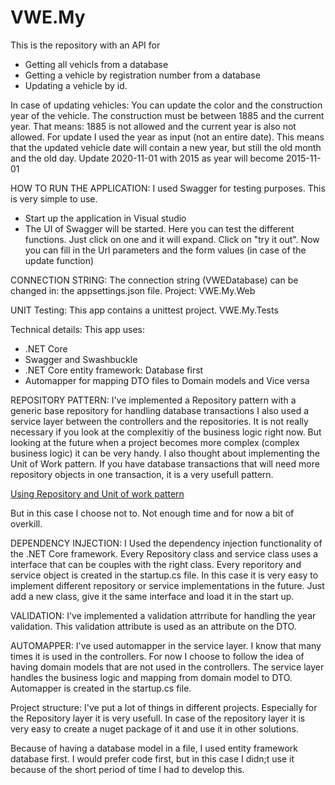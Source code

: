 # VWE.My

This is the repository with an API for

- Getting all vehicls from a database
- Getting a vehicle by registration number from a database
- Updating a vehicle by id. 

In case of updating vehicles:
  You can update the color and the construction year of the vehicle.
  The construction must be between 1885 and the current year.
  That means: 1885 is not allowed and the current year is also not allowed.
  For update I used the year as input (not an entire date). This means that the updated vehicle date will contain a new year, but still the old month and the old day.
      Update 2020-11-01 with 2015 as year will become 2015-11-01
      
 HOW TO RUN THE APPLICATION: 
  I used Swagger for testing purposes. This is very simple to use.
  - Start up the application in Visual studio
  - The UI of Swagger will be started. Here you can test the different functions.
    Just click on one and it will expand.
    Click on "try it out". Now you can fill in the Url parameters and the form values (in case of the update function)
    
  CONNECTION STRING:
  The connection string (VWEDatabase) can be changed in: 
  the appsettings.json file.
  Project: VWE.My.Web
  
  UNIT Testing:
  This app contains a unittest project.
  VWE.My.Tests
  
  Technical details:
  This app uses:
  - .NET Core
  - Swagger and Swashbuckle
  - .NET Core entity framework: Database first
  - Automapper for mapping DTO files to Domain models and Vice versa
  
  REPOSITORY PATTERN:
  I've implemented a Repository pattern with a generic base repository for handling database transactions
  I also used a service layer between the controllers and the repositories. It is not really necessary if you look at the complexitiy of the business logic right now.
  But looking at the future when a project becomes more complex (complex business logic) it can be very handy.
  I also thought about implementing the Unit of Work pattern. If you have database transactions that will need more repository objects in one transaction, it is a very usefull pattern.
  
  <a href="https://docs.microsoft.com/en-us/aspnet/mvc/overview/older-versions/getting-started-with-ef-5-using-mvc-4/implementing-the-repository-and-unit-of-work-patterns-in-an-asp-net-mvc-application">Using Repository and Unit of work pattern</a>
  
  But in this case I choose not to. Not enough time and for now a bit of overkill.
  
  DEPENDENCY INJECTION:
  I Used the dependency injection functionality of the .NET Core framework. Every Repository class and service class uses a interface that can be couples with the right class.
  Every reporitory and service object is created in the startup.cs file.
  In this case it is very easy to implement different repository or service implementations in the future.
  Just add a new class, give it the same interface and load it in the start up.
  
  VALIDATION:
  I've implemented a validation attrribute for handling the year validation. This validation attribute is used as an attribute on the DTO.
  
  AUTOMAPPER:
  I've used automapper in the service layer.
  I know that many times it is used in the controllers.
  For now I choose to follow the idea of having domain models that are not used in the controllers. The service layer handles the business logic and mapping from domain model to DTO.
  Automapper is created in the startup.cs file.
  
  Project structure:
  I've put a lot of things in different projects.
  Especially for the Repository layer it is very usefull.
  In case of the repository layer it is very easy to create a nuget package of it and use it in other solutions.
  
  Because of having a database model in a file, I used entity framework database first.
  I would prefer code first, but in this case I didn;t use it because of the short period of time I had to develop this.
  
  
  
  
  
